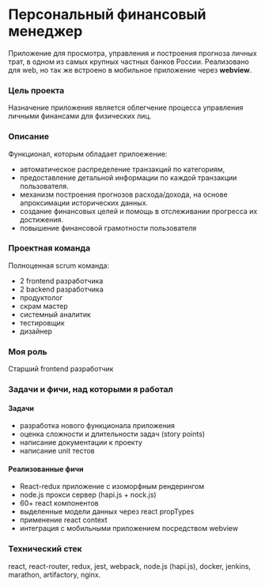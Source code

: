 # Персональный финансовый менеджер

Приложение для просмотра, управления и построения прогноза личных трат, в одном из самых крупных частных банков России.
Реализовано для web, но так же встроено в мобильное приложение через **webview**.

### **Цель проекта**

Назначение приложения является облегчение процесса управления личными финансами для физических лиц.

### **Описание**

Функционал, которым обладает прилоежение:

- автоматическое распределение транзакций по категориям,
- предоставление детальной информации по каждой транзакции пользователя.
- механизм построения прогнозов расхода/дохода, на основе апроксимации исторических данных.
- создание финансовых целей и помощь в отслеживании прогресса их достижения.
- повышение финансовой грамотности пользователя

### **Проектная команда**

Полноценная scrum команда:

- 2 frontend разработчика
- 2 backend разработчика
- продуктолог
- скрам мастер
- системный аналитик
- тестировщик
- дизайнер

### **Моя роль**

Старший frontend разработчик

### **Задачи и фичи, над которыми я работал**

#### **Задачи**

- разработка нового функционала приложения
- оценка сложности и длительности задач (story points)
- написание документации к проекту
- написание unit тестов

#### **Реализованные фичи**

- React-redux приложение с изоморфным рендерингом
- node.js прокси сервер (hapi.js + nock.js)
- 60+ react компонентов
- выделенные модели данных через react propTypes
- применение react context
- интеграция с мобильными приложением посредством webview

### **Технический стек**

react, react-router, redux, jest, webpack, node.js (hapi.js), docker, jenkins, marathon, artifactory, nginx.
